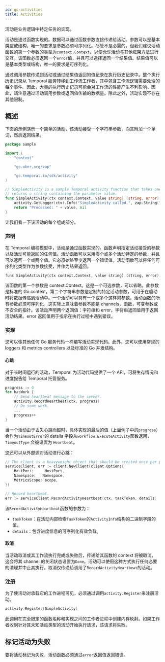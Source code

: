 ```yaml
---
id: go-activities
title: Activities
---
```


活动是业务逻辑中特定任务的实现。

活动是通过函数实现的。数据可以通过函数参数直接传递给活动。参数可以是基本类型或结构，唯一的要求是参数必须可序列化。尽管不是必需的，但我们建议活动函数的第一个参数的类型为`context.Context`，以便允许活动与其他框架方法进行交互。该函数必须返回一个`error`值，并且可以选择返回一个结果值。结果值可以是基本类型或结构，唯一的要求是可序列化。

通过调用参数传递到活动或通过结果值返回的值记录在执行历史记录中。整个执行历史记录从 Temporal 服务转移到工作流工作者，其中包含工作流逻辑需要处理的每个事件。因此，大量的执行历史记录可能会对工作流的性能产生不利影响。因此，请注意通过活动调用参数或返回值传输的数据量。除此之外，活动实现不存在其他限制。

## 概述

下面的示例演示一个简单的活动，该活动接受一个字符串参数，向其附加一个单词，然后返回结果。

```go
package sample

import (
	"context"

	"go.uber.org/zap"

	"go.temporal.io/sdk/activity"
)

// SimpleActivity is a sample Temporal activity function that takes one parameter and
// returns a string containing the parameter value.
func SimpleActivity(ctx context.Context, value string) (string, error) {
	activity.GetLogger(ctx).Info("SimpleActivity called.", zap.String("Value", value))
	return "Processed: " + value, nil
}
```
让我们看一下该活动的每个组成部分。

### 声明

在 Temporal 编程模型中，活动是通过函数实现的。函数声明指定活动接受的参数以及活动可能返回的任何值。活动函数可以采用零个或多个活动特定的参数，并且可以返回一个或两个值。它必须始终至少返回一个错误值。活动函数可以将任何可序列化类型作为参数接受，并作为结果返回。

`func SimpleActivity(ctx context.Context, value string) (string, error)`

该函数的第一个参数是 context.Context。这是一个可选参数，可以省略。此参数是标准的 Go context。第二个字符串参数是定制的特定活动参数，可用于在启动时将数据传递到活动中。一个活动可以具有一个或多个这样的参数。活动函数的所有参数必须可序列化，这实际上意味着参数不能是 channels，函数，可变参数或不安全的指针。该活动声明两个返回值：字符串和 error。字符串返回值用于返回活动结果。error 返回值用于指示在执行过程中遇到错误。

### 实现

您可以像其他任何 Go 服务代码一样编写活动实现代码。此外，您可以使用常规的 loggers 和 metrics controllers 以及标准的 Go 并发结构。

#### 心跳

对于长时间运行的活动，Temporal 为活动代码提供了一个 API，可将生存情况和进度报告给 Temporal 托管服务。

```go
progress := 0
for hasWork {
    // Send heartbeat message to the server.
    activity.RecordHeartbeat(ctx, progress)
    // Do some work.
    ...
    progress++
}
```
当一个活动由于丢失心跳而超时，具体实现的最后的值（上面例子中的`progress`）会作为`TimeoutError`的 details 字段从`workflow.ExecuteActivity`函数返回，`TimeoutType` 会被设置为 `Heartbeat`。

您还可以从外部源对活动进行心跳：

```go
// The client is a heavyweight object that should be created once per process.
serviceClient, err := client.NewClient(client.Options{
    HostPort:     HostPort,
    Namespace:   Namespace,
    MetricsScope: scope,
})

// Record heartbeat.
err := serviceClient.RecordActivityHeartbeat(ctx, taskToken, details)
```
该`RecordActivityHeartbeat`函数的参数为：

- `taskToken`：在活动内部检索`TaskToken`的`ActivityInfo`结构的二进制字段的值。
- `details`：包含进度信息的可序列化有效负载。

#### 取消

当活动取消或其工作流执行完成或失败后，传递给其函数的 context 将被取消，这会将其 channel 的关闭状态设置为`Done`。活动可以使用这种方式执行任何必要的清理并中止其执行。取消仅传递给调用了`RecordActivityHeartbeat`的活动。

### 注册

为了使活动对承载它的工作进程可见，必须通过调用`activity.Register`来注册活动。

```go
activity.Register(SimpleActivity)
```
此调用在完全限定的函数名称和实现之间的工作者进程中创建内存映射。如果工作者收到针对其未知活动类型的活动开始执行请求，该请求将失败。

## 标记活动为失败

要将活动标记为失败，活动函数必须通过`error`返回值返回错误。
